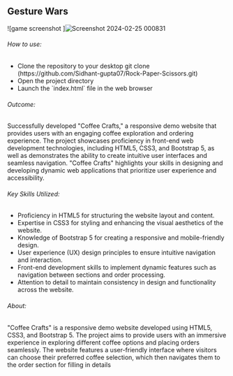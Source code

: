 <h2>Gesture Wars</h2>

![game screenshot ]![Screenshot 2024-02-25 000831](https://github.com/Sidhant-gupta07/Cofee-Crafter/assets/133968577/fcf2dadd-407f-41b8-9174-eae9181f9f61)


 <div>
   <h6> How to use:</h6>
   <ul>
     <li>Clone the repository to your desktop
     git clone (https://github.com/Sidhant-gupta07/Rock-Paper-Scissors.git)
     </li>
     <li>Open the project directory</li>
     <li>Launch the `index.html` file in the web browser </li>
   </ul>
 </div>

<div>
   <h6> Outcome:</h6>
   <p>Successfully developed "Coffee Crafts," a responsive demo website that provides users with an engaging coffee exploration and ordering experience. The project showcases proficiency in front-end web development technologies, including HTML5, CSS3, and Bootstrap 5, as well as demonstrates the ability to create intuitive user interfaces and seamless navigation. "Coffee Crafts" highlights your skills in designing and developing dynamic web applications that prioritize user experience and accessibility.</p>
 </div>
 
 <div>
  <h6> Key Skills Utilized:</h6>
  <ul>
   <li>Proficiency in HTML5 for structuring the website layout and content.</li>
   <li>Expertise in CSS3 for styling and enhancing the visual aesthetics of the website.</li>
   <li>Knowledge of Bootstrap 5 for creating a responsive and mobile-friendly design.</li>
   <li>User experience (UX) design principles to ensure intuitive navigation and interaction.</li>
   <li>Front-end development skills to implement dynamic features such as navigation between sections and order processing.</li>
   <li>Attention to detail to maintain consistency in design and functionality across the website.</li>
  </ul>
 </div>
 
 <h6>About:</h6>
 <p>"Coffee Crafts" is a responsive demo website developed using HTML5, CSS3, and Bootstrap 5. The project aims to provide users with an immersive experience in exploring different coffee options and placing orders seamlessly. The website features a user-friendly interface where visitors can choose their preferred coffee selection, which then navigates them to the order section for filling in details</p>
